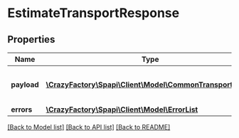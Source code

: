 # EstimateTransportResponse

## Properties
Name | Type | Description | Notes
------------ | ------------- | ------------- | -------------
**payload** | [**\CrazyFactory\Spapi\Client\Model\CommonTransportResult**](CommonTransportResult.md) | The payload for the estimateTransport operation. | [optional] 
**errors** | [**\CrazyFactory\Spapi\Client\Model\ErrorList**](ErrorList.md) |  | [optional] 

[[Back to Model list]](../README.md#documentation-for-models) [[Back to API list]](../README.md#documentation-for-api-endpoints) [[Back to README]](../README.md)


